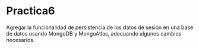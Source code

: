 # Practica6
Agregar la funcionalidad de persistencia de los datos de sesión en una base de datos usando MongoDB y MongoAtlas, adecuando algunos cambios necesarios.
